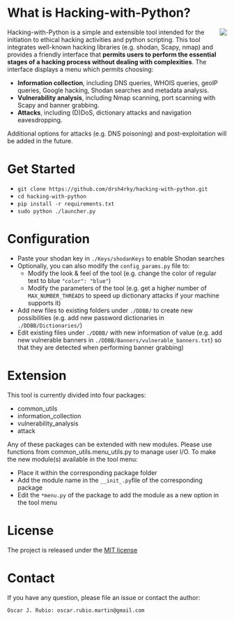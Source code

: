 # What is Hacking-with-Python?

<img align="right" src="https://github.com/drsh4rky/hacking-with-python/blob/master/hwp_menu.png">

Hacking-with-Python is a simple and extensible tool intended for the initiation to ethical hacking activities and python scripting. This tool integrates well-known hacking libraries (e.g. shodan, Scapy, nmap) and provides a friendly interface that **permits users to perform the essential stages of a hacking process without dealing with complexities**. The interface displays a menu which permits choosing:

* **Information collection**, including DNS queries, WHOIS queries, geoIP queries, Google hacking, Shodan searches and metadata analysis. 
* **Vulnerability analysis**, including Nmap scanning, port scanning with Scapy and banner grabbing.
* **Attacks**, including (D)DoS, dictionary attacks and navigation eavesdropping. 

Additional options for attacks (e.g. DNS poisoning) and post-exploitation will be added in the future.

# Get Started

* `git clone https://github.com/drsh4rky/hacking-with-python.git`
* `cd hacking-with-python`
* `pip install -r requirements.txt`
* `sudo python ./launcher.py`  

# Configuration 

* Paste your shodan key in `./Keys/shodanKeys` to enable Shodan searches
* Optionally, you can also modify the `config_params.py` file to:
	* Modify the look & feel of the tool (e.g. change the color of regular text to blue `"color": "blue"`)
	* Modify the parameters of the tool (e.g. get a higher number of `MAX_NUMBER_THREADS` to speed up dictionary attacks if your machine supports it)
* Add new files to existing folders under `./DDBB/` to create new possibilities (e.g. add new password dictionaries in `./DDBB/Dictionaries/`)
* Edit existing files under `./DDBB/` with new information of value (e.g. add new vulnerable banners in `./DDBB/Banners/vulnerable_banners.txt`) so that they are detected when performing banner grabbing)

# Extension

This tool is currently divided into four packages:
* common_utils
* information_collection
* vulnerability_analysis
* attack

Any of these packages can be extended with new modules. Please use functions from common_utils.menu_utils.py to manage user I/O. To make the new module(s) available in the tool menu:
* Place it within the corresponding package folder
* Add the module name in the `__init_.py`file of the corresponding package
* Edit the `*menu.py` of the package to add the module as a new option in the tool menu

# License

The project is released under the [MIT license](https://github.com/drsh4rky/hacking-with-python/blob/master/license.txt)

# Contact
If you have any question, please file an issue or contact the author:
```
Oscar J. Rubio: oscar.rubio.martin@gmail.com
```
